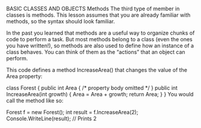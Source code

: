 BASIC CLASSES AND OBJECTS
Methods
The third type of member in classes is methods. This lesson assumes that you are already familiar with methods, so the syntax should look familiar.

In the past you learned that methods are a useful way to organize chunks of code to perform a task. But most methods belong to a class (even the ones you have written!), so methods are also used to define how an instance of a class behaves. You can think of them as the “actions” that an object can perform.

This code defines a method IncreaseArea() that changes the value of the Area property:

class Forest {
  public int Area
  { /* property body omitted */  }
  public int IncreaseArea(int growth)
  {
    Area = Area + growth;
    return Area;
  }
}
You would call the method like so:

Forest f = new Forest();
int result = f.IncreaseArea(2);
Console.WriteLine(result); // Prints 2

